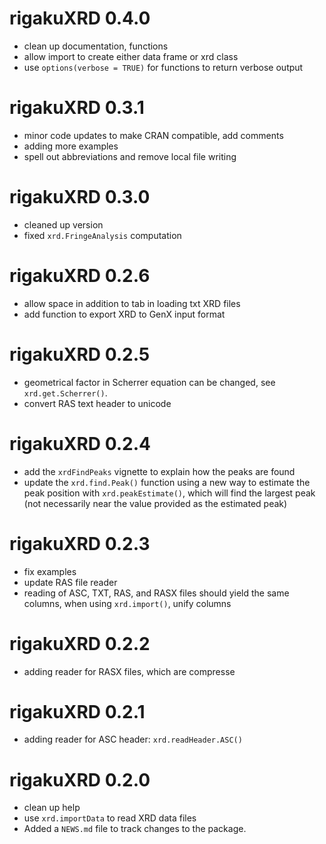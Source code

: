# rigakuXRD 0.4.0

* clean up documentation, functions
* allow import to create either data frame or xrd class
* use `options(verbose = TRUE)` for functions to return verbose output

# rigakuXRD 0.3.1

* minor code updates to make CRAN compatible, add comments
* adding more examples
* spell out abbreviations and remove local file writing

# rigakuXRD 0.3.0

* cleaned up version
* fixed `xrd.FringeAnalysis` computation

# rigakuXRD 0.2.6

* allow space in addition to tab in loading txt XRD files
* add function to export XRD to GenX input format

# rigakuXRD 0.2.5

* geometrical factor in Scherrer equation can be changed, see `xrd.get.Scherrer()`.
* convert RAS text header to unicode

# rigakuXRD 0.2.4

* add the `xrdFindPeaks` vignette to explain how the peaks are found
* update the `xrd.find.Peak()` function using a new way to estimate the peak position with `xrd.peakEstimate()`, which will find the largest peak (not necessarily near the value provided as the estimated peak)

# rigakuXRD 0.2.3

* fix examples
* update RAS file reader
* reading of ASC, TXT, RAS, and RASX files should yield the same columns, when using `xrd.import()`, unify columns

# rigakuXRD 0.2.2

* adding reader for RASX files, which are compresse

# rigakuXRD 0.2.1

* adding reader for ASC header: `xrd.readHeader.ASC()`

# rigakuXRD 0.2.0

* clean up help
* use `xrd.importData` to read XRD data files
* Added a `NEWS.md` file to track changes to the package.
